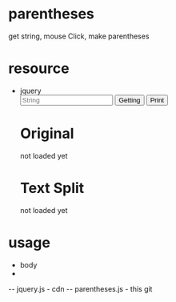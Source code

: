 # parentheses
get string, mouse Click, make parentheses

# resource 
- jquery
	<div class="pure-form">
	<input type="text" id="getting" class="pure-u-1" placeholder="String"> <button class="pure-button pure-button-primary" onclick="getString()">Getting</button> <button class="pure-button" onclick="printPage()">Print</button>
	</div>
	<h1>Original</h1>
	<div class="poem orginal">
		not loaded yet
		<!-- orginal string -->
	</div>
	<h1>Text Split</h1>
	<div class="poem output">
		not loaded yet
		<!-- output string -->
	</div>

# usage
- body
- 
-- jquery.js - cdn
-- parentheses.js - this git
